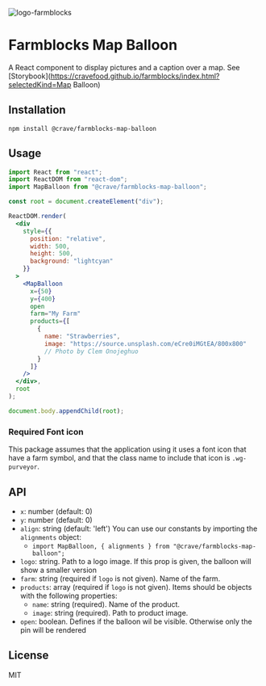 ![logo-farmblocks](https://user-images.githubusercontent.com/7760/31051341-4d280118-a63c-11e7-9e8f-3b375ca8f9a0.png)

# Farmblocks Map Balloon

A React component to display pictures and a caption over a map. See
[Storybook](https://cravefood.github.io/farmblocks/index.html?selectedKind=Map
Balloon)

## Installation

```
npm install @crave/farmblocks-map-balloon
```

## Usage

```jsx
import React from "react";
import ReactDOM from "react-dom";
import MapBalloon from "@crave/farmblocks-map-balloon";

const root = document.createElement("div");

ReactDOM.render(
  <div
    style={{
      position: "relative",
      width: 500,
      height: 500,
      background: "lightcyan"
    }}
  >
    <MapBalloon
      x={50}
      y={400}
      open
      farm="My Farm"
      products={[
        {
          name: "Strawberries",
          image: "https://source.unsplash.com/eCre0iMGtEA/800x800"
          // Photo by Clem Onojeghuo
        }
      ]}
    />
  </div>,
  root
);

document.body.appendChild(root);
```

### Required Font icon

This package assumes that the application using it uses a font icon that have a
farm symbol, and that the class name to include that icon is `.wg-purveyor`.

## API

* `x`: number (default: 0)
* `y`: number (default: 0)
* `align`: string (default: 'left') You can use our constants by importing the
  `alignments` object:
  * `import MapBalloon, { alignments } from "@crave/farmblocks-map-balloon";`
* `logo`: string. Path to a logo image. If this prop is given, the balloon will
  show a smaller version
* `farm`: string (required if `logo` is not given). Name of the farm.
* `products`: array (required if `logo` is not given). Items should be objects
  with the following properties:
  * `name`: string (required). Name of the product.
  * `image`: string (required). Path to product image.
* `open`: boolean. Defines if the balloon wil be visible. Otherwise only the pin
  will be rendered

## License

MIT
